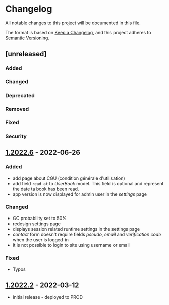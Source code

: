 # Changelog

All notable changes to this project will be documented in this file.

The format is based on [Keep a Changelog],
and this project adheres to [Semantic Versioning].

## [unreleased] 

### Added

### Changed

### Deprecated

### Removed

### Fixed

### Security


## [1.2022.6] - 2022-06-26
### Added
- add page about CGU (condition générale d'utilisation)
- add field `read_at` to *UserBook* model. This field is optional and represent the date ta book has been read. 
- app version is now displayed for admin user in the *settings* page

### Changed
- GC probability set to 50%
- redesign settings page
- displays session related runtime settings in the settings page
- *contact* form doesn't require fields *pseudo*, *email* and *verification code* when the user is logged-in
- it is not possible to login to site using username or email

### Fixed
- Typos

## [1.2022.2] - 2022-03-12
- initial release - deployed to PROD

<!-- Links -->
[keep a changelog]: https://keepachangelog.com/en/1.0.0/
[semantic versioning]: https://semver.org/spec/v2.0.0.html

<!-- Versions -->
[1.2022.2]: https://github.com/raoul2000/my-books-server/releases/tag/1.2022.2
[1.2022.6]: https://github.com/raoul2000/my-books-server/releases/tag/1.2022.6